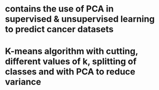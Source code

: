 # contains the use of PCA in supervised & unsupervised learning to predict cancer datasets 
# K-means algorithm with cutting, different values of k, splitting of classes and with PCA to reduce variance
